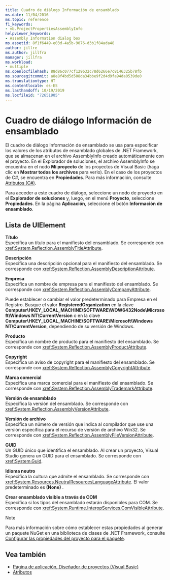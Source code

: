 ```yaml
---
title: Cuadro de diálogo Información de ensamblado
ms.date: 11/04/2016
ms.topic: reference
f1_keywords:
- vb.ProjectPropertiesAssemblyInfo
helpviewer_keywords:
- Assembly Information dialog box
ms.assetid: 8f1f6449-e03d-4a5b-9076-d3b1f84ada48
author: jillre
ms.author: jillfra
manager: jillfra
ms.workload:
- multiple
ms.openlocfilehash: 88d86c077cf129632c78d6266e7c8146325b78fb
ms.sourcegitcommit: a8e8f4bd5d508da34bbe9f2d4d9fa94da0539de0
ms.translationtype: HT
ms.contentlocale: es-ES
ms.lasthandoff: 10/19/2019
ms.locfileid: "72651905"
---
```

# <a name="assembly-information-dialog-box"></a>Cuadro de diálogo Información de ensamblado

El cuadro de diálogo Información de ensamblado se usa para especificar los valores de los atributos de ensamblado globales de .NET Framework, que se almacenan en el archivo AssemblyInfo creado automáticamente con el proyecto. En el Explorador de soluciones, el archivo AssemblyInfo se encuentra en el nodo **Mi proyecto** de los proyectos de Visual Basic (haga clic en **Mostrar todos los archivos** para verlo). En el caso de los proyectos de C#, se encuentra en **Propiedades**. Para más información, consulte [Atributos (C#)](/dotnet/csharp/programming-guide/concepts/attributes/index).

Para acceder a este cuadro de diálogo, seleccione un nodo de proyecto en el **Explorador de soluciones** y, luego, en el menú **Proyecto**, seleccione **Propiedades**. En la página **Aplicación**, seleccione el botón **Información de ensamblado**.

## <a name="uielement-list"></a>Lista de UIElement

**Título**\
Especifica un título para el manifiesto del ensamblado. Se corresponde con <xref:System.Reflection.AssemblyTitleAttribute>.

**Descripción**\
Especifica una descripción opcional para el manifiesto del ensamblado. Se corresponde con <xref:System.Reflection.AssemblyDescriptionAttribute>.

**Empresa**\
Especifica un nombre de empresa para el manifiesto del ensamblado. Se corresponde con <xref:System.Reflection.AssemblyCompanyAttribute>.

Puede establecer o cambiar el valor predeterminado para Empresa en el Registro. Busque el valor **RegisteredOrganization** en la clave **Computer\HKEY_LOCAL_MACHINE\SOFTWARE\WOW6432Node\Microsoft\Windows NT\CurrentVersion** o en la clave **Computer\HKEY_LOCAL_MACHINE\SOFTWARE\Microsoft\Windows NT\CurrentVersion**, dependiendo de su versión de Windows.

**Producto**\
Especifica un nombre de producto para el manifiesto del ensamblado. Se corresponde con <xref:System.Reflection.AssemblyProductAttribute>.

**Copyright**\
Especifica un aviso de copyright para el manifiesto del ensamblado. Se corresponde con <xref:System.Reflection.AssemblyCopyrightAttribute>.

**Marca comercial**\
Especifica una marca comercial para el manifiesto del ensamblado. Se corresponde con <xref:System.Reflection.AssemblyTrademarkAttribute>.

**Versión de ensamblado**\
Especifica la versión del ensamblado. Se corresponde con <xref:System.Reflection.AssemblyVersionAttribute>.

**Versión de archivo**\
Especifica un número de versión que indica al compilador que use una versión específica para el recurso de versión de archivo Win32. Se corresponde con <xref:System.Reflection.AssemblyFileVersionAttribute>.

**GUID**\
Un GUID único que identifica el ensamblado. Al crear un proyecto, Visual Studio genera un GUID para el ensamblado. Se corresponde con <xref:System.Guid>.

**Idioma neutro**\
Especifica la cultura que admite el ensamblado. Se corresponde con <xref:System.Resources.NeutralResourcesLanguageAttribute>. El valor predeterminado es **(None)** .

**Crear ensamblado visible a través de COM**\
Especifica si los tipos del ensamblado estarán disponibles para COM. Se corresponde con <xref:System.Runtime.InteropServices.ComVisibleAttribute>.

> [!NOTE]
> Para más información sobre cómo establecer estas propiedades al generar un paquete NuGet en una biblioteca de clases de .NET Framework, consulte [Configurar las propiedades del proyecto para el paquete](/nuget/quickstart/create-and-publish-a-package-using-visual-studio-net-framework#configure-project-properties-for-the-package).

## <a name="see-also"></a>Vea también

- [Página de aplicación, Diseñador de proyectos (Visual Basic)](../../ide/reference/application-page-project-designer-visual-basic.md)
- [Atributos](https://msdn.microsoft.com/Library/ae334cee-d96c-4243-a5e3-06dd7fcaf205)
